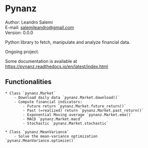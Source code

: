 # Pynanz
Author: Leandro Salemi  
E-mail: salemileandro@gmail.com  
Version: 0.0.0

Python library to fetch, manipulate and analyze financial data. 

Ongoing project.

Some documentation is available at https://pynanz.readthedocs.io/en/latest/index.html

## Functionalities

    * Class `pynanz.Market`
        - Download daily data `pynanz.Market.download()`
        - Compute financial indicators:
            - Future return `pynanz.Market.future_return()`
            - Past (=realized) return `pynanz.Market.past_return()`
            - Exponential Moving average `pynanz.Market.ema()`
            - MACD `pynanz.Market.macd`
            - Stochastic `pynanz.Market.stochastic`

    * Class `pynanz.MeanVariance`
        - Solve the mean-variance optimization `pynanz.MeanVariance.optimize()`


